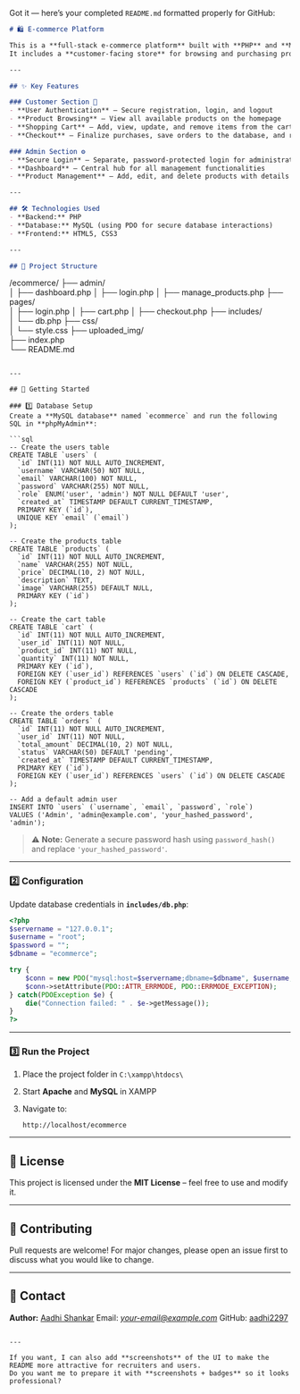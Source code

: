 Got it — here’s your completed `README.md` formatted properly for GitHub:

```markdown
# 🛍️ E-commerce Platform

This is a **full-stack e-commerce platform** built with **PHP** and **MySQL**.  
It includes a **customer-facing store** for browsing and purchasing products, as well as a **secure admin panel** for managing product inventory.

---

## ✨ Key Features

### Customer Section 🛒
- **User Authentication** – Secure registration, login, and logout
- **Product Browsing** – View all available products on the homepage
- **Shopping Cart** – Add, view, update, and remove items from the cart
- **Checkout** – Finalize purchases, save orders to the database, and receive a confirmation

### Admin Section ⚙️
- **Secure Login** – Separate, password-protected login for administrators
- **Dashboard** – Central hub for all management functionalities
- **Product Management** – Add, edit, and delete products with details and images

---

## 🛠 Technologies Used
- **Backend:** PHP  
- **Database:** MySQL (using PDO for secure database interactions)  
- **Frontend:** HTML5, CSS3  

---

## 📂 Project Structure
```

/ecommerce/
├── admin/                
│   ├── dashboard.php
│   ├── login.php
│   ├── manage\_products.php
├── pages/                
│   ├── login.php
│   ├── cart.php
│   ├── checkout.php
├── includes/              
│   └── db.php
├── css/                   
│   └── style.css
├── uploaded\_img/          
├── index.php             
└── README.md              

````

---

## 🚀 Getting Started

### 1️⃣ Database Setup
Create a **MySQL database** named `ecommerce` and run the following SQL in **phpMyAdmin**:

```sql
-- Create the users table
CREATE TABLE `users` (
  `id` INT(11) NOT NULL AUTO_INCREMENT,
  `username` VARCHAR(50) NOT NULL,
  `email` VARCHAR(100) NOT NULL,
  `password` VARCHAR(255) NOT NULL,
  `role` ENUM('user', 'admin') NOT NULL DEFAULT 'user',
  `created_at` TIMESTAMP DEFAULT CURRENT_TIMESTAMP,
  PRIMARY KEY (`id`),
  UNIQUE KEY `email` (`email`)
);

-- Create the products table
CREATE TABLE `products` (
  `id` INT(11) NOT NULL AUTO_INCREMENT,
  `name` VARCHAR(255) NOT NULL,
  `price` DECIMAL(10, 2) NOT NULL,
  `description` TEXT,
  `image` VARCHAR(255) DEFAULT NULL,
  PRIMARY KEY (`id`)
);

-- Create the cart table
CREATE TABLE `cart` (
  `id` INT(11) NOT NULL AUTO_INCREMENT,
  `user_id` INT(11) NOT NULL,
  `product_id` INT(11) NOT NULL,
  `quantity` INT(11) NOT NULL,
  PRIMARY KEY (`id`),
  FOREIGN KEY (`user_id`) REFERENCES `users` (`id`) ON DELETE CASCADE,
  FOREIGN KEY (`product_id`) REFERENCES `products` (`id`) ON DELETE CASCADE
);

-- Create the orders table
CREATE TABLE `orders` (
  `id` INT(11) NOT NULL AUTO_INCREMENT,
  `user_id` INT(11) NOT NULL,
  `total_amount` DECIMAL(10, 2) NOT NULL,
  `status` VARCHAR(50) DEFAULT 'pending',
  `created_at` TIMESTAMP DEFAULT CURRENT_TIMESTAMP,
  PRIMARY KEY (`id`),
  FOREIGN KEY (`user_id`) REFERENCES `users` (`id`) ON DELETE CASCADE
);

-- Add a default admin user
INSERT INTO `users` (`username`, `email`, `password`, `role`)
VALUES ('Admin', 'admin@example.com', 'your_hashed_password', 'admin');
````

> ⚠ **Note:** Generate a secure password hash using `password_hash()` and replace `'your_hashed_password'`.

---

### 2️⃣ Configuration

Update database credentials in **`includes/db.php`**:

```php
<?php
$servername = "127.0.0.1";
$username = "root";
$password = "";
$dbname = "ecommerce";

try {
    $conn = new PDO("mysql:host=$servername;dbname=$dbname", $username, $password);
    $conn->setAttribute(PDO::ATTR_ERRMODE, PDO::ERRMODE_EXCEPTION);
} catch(PDOException $e) {
    die("Connection failed: " . $e->getMessage());
}
?>
```

---

### 3️⃣ Run the Project

1. Place the project folder in `C:\xampp\htdocs\`
2. Start **Apache** and **MySQL** in XAMPP
3. Navigate to:

   ```
   http://localhost/ecommerce
   ```

---

## 📜 License

This project is licensed under the **MIT License** – feel free to use and modify it.

---

## 🤝 Contributing

Pull requests are welcome!
For major changes, please open an issue first to discuss what you would like to change.

---

## 📧 Contact

**Author:** [Aadhi Shankar](https://github.com/aadhi2297)
Email: *[your-email@example.com](mailto:your-email@example.com)*
GitHub: [aadhi2297](https://github.com/aadhi2297)

```

---

If you want, I can also add **screenshots** of the UI to make the README more attractive for recruiters and users.  
Do you want me to prepare it with **screenshots + badges** so it looks professional?
```
